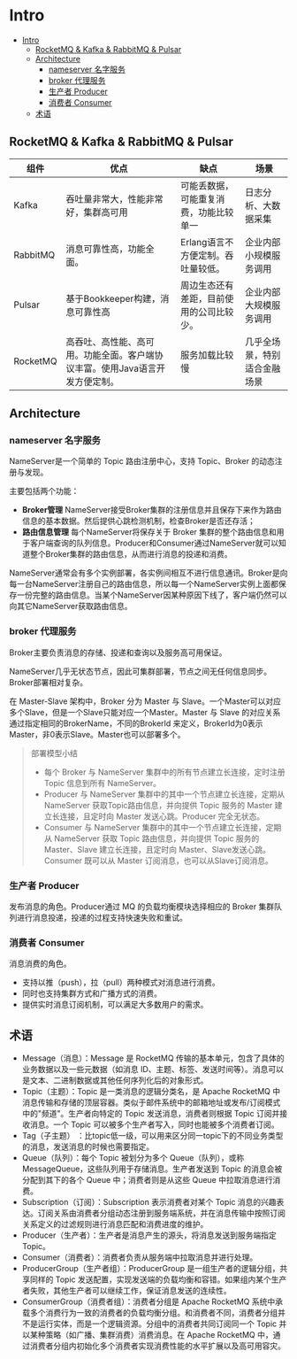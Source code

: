 # Intro
- [Intro](#intro)
  - [RocketMQ \& Kafka \& RabbitMQ \& Pulsar](#rocketmq--kafka--rabbitmq--pulsar)
  - [Architecture](#architecture)
    - [nameserver 名字服务](#nameserver-名字服务)
    - [broker 代理服务](#broker-代理服务)
    - [生产者 Producer](#生产者-producer)
    - [消费者 Consumer](#消费者-consumer)
  - [术语](#术语)

## RocketMQ & Kafka & RabbitMQ & Pulsar

| 组件     | 优点                                                                         | 缺点                                     | 场景                         |
| -------- | ---------------------------------------------------------------------------- | ---------------------------------------- | ---------------------------- |
| Kafka    | 吞吐量非常大，性能非常好，集群高可用                                         | 可能丢数据，可能重复消费，功能比较单一   | 日志分析、大数据采集         |
| RabbitMQ | 消息可靠性高，功能全面。                                                     | Erlang语言不方便定制。吞吐量较低。       | 企业内部小规模服务调用       |
| Pulsar   | 基于Bookkeeper构建，消息可靠性高                                             | 周边生态还有差距，目前使用的公司比较少。 | 企业内部大规模服务调用       |
| RocketMQ | 高吞吐、高性能、高可用。功能全面。客户端协议丰富。使用Java语言开发方便定制。 | 服务加载比较慢                           | 几乎全场景，特别适合金融场景 |

## Architecture

### nameserver 名字服务
NameServer是一个简单的 Topic 路由注册中心，支持 Topic、Broker 的动态注册与发现。

主要包括两个功能：
- **Broker管理** NameServer接受Broker集群的注册信息并且保存下来作为路由信息的基本数据。然后提供心跳检测机制，检查Broker是否还存活；
- **路由信息管理** 每个NameServer将保存关于 Broker 集群的整个路由信息和用于客户端查询的队列信息。Producer和Consumer通过NameServer就可以知道整个Broker集群的路由信息，从而进行消息的投递和消费。

NameServer通常会有多个实例部署，各实例间相互不进行信息通讯。Broker是向每一台NameServer注册自己的路由信息，所以每一个NameServer实例上面都保存一份完整的路由信息。当某个NameServer因某种原因下线了，客户端仍然可以向其它NameServer获取路由信息。


### broker 代理服务
Broker主要负责消息的存储、投递和查询以及服务高可用保证。

NameServer几乎无状态节点，因此可集群部署，节点之间无任何信息同步。Broker部署相对复杂。

在 Master-Slave 架构中，Broker 分为 Master 与 Slave。一个Master可以对应多个Slave，但是一个Slave只能对应一个Master。Master 与 Slave 的对应关系通过指定相同的BrokerName，不同的BrokerId 来定义，BrokerId为0表示Master，非0表示Slave。Master也可以部署多个。

> 部署模型小结
> - 每个 Broker 与 NameServer 集群中的所有节点建立长连接，定时注册 Topic 信息到所有 NameServer。
> - Producer 与 NameServer 集群中的其中一个节点建立长连接，定期从 NameServer 获取Topic路由信息，并向提供 Topic 服务的 Master 建立长连接，且定时向 Master 发送心跳。Producer 完全无状态。
> - Consumer 与 NameServer 集群中的其中一个节点建立长连接，定期从 NameServer 获取 Topic 路由信息，并向提供 Topic 服务的 Master、Slave 建立长连接，且定时向 Master、Slave发送心跳。Consumer 既可以从 Master 订阅消息，也可以从Slave订阅消息。

### 生产者 Producer
发布消息的角色。Producer通过 MQ 的负载均衡模块选择相应的 Broker 集群队列进行消息投递，投递的过程支持快速失败和重试。

### 消费者 Consumer
消息消费的角色。
- 支持以推（push），拉（pull）两种模式对消息进行消费。
- 同时也支持集群方式和广播方式的消费。
- 提供实时消息订阅机制，可以满足大多数用户的需求。

## 术语
- Message（消息）：Message 是 RocketMQ 传输的基本单元，包含了具体的业务数据以及一些元数据（如消息 ID、主题、标签、发送时间等）。消息可以是文本、二进制数据或其他任何序列化后的对象形式。
- Topic（主题）：Topic 是一类消息的逻辑分类名，是 Apache RocketMQ 中消息传输和存储的顶层容器。类似于邮件系统中的邮箱地址或发布/订阅模式中的"频道"。生产者向特定的 Topic 发送消息，消费者则根据 Topic 订阅并接收消息。一个 Topic 可以被多个生产者写入，同时也能被多个消费者订阅。
- Tag（子主题） ：比topic低一级，可以用来区分同一topic下的不同业务类型的消息，发送消息的时候也需要指定。
- Queue（队列）：每个 Topic 被划分为多个 Queue（队列），或称 MessageQueue，这些队列用于存储消息。生产者发送到 Topic 的消息会被分配到其下的各个 Queue 中；消费者则是从这些 Queue 中拉取消息进行消费。
- Subscription（订阅）：Subscription 表示消费者对某个 Topic 消息的兴趣表达。订阅关系由消费者分组动态注册到服务端系统，并在消息传输中按照订阅关系定义的过滤规则进行消息匹配和消费进度的维护。
- Producer（生产者）：生产者是消息产生的源头，将消息发送到服务端指定 Topic。
- Consumer（消费者）：消费者负责从服务端中拉取消息并进行处理。
- ProducerGroup（生产者组）：ProducerGroup 是一组生产者的逻辑分组，共享同样的 Topic 发送配置，实现发送端的负载均衡和容错。如果组内某个生产者失败，其他生产者可以继续工作，保证消息发送的连续性。
- ConsumerGroup（消费者组）：消费者分组是 Apache RocketMQ 系统中承载多个消费行为一致的消费者的负载均衡分组。和消费者不同，消费者分组并不是运行实体，而是一个逻辑资源。分组中的消费者共同订阅同一个 Topic 并以某种策略（如广播、集群消费）消费消息。在 Apache RocketMQ 中，通过消费者分组内初始化多个消费者实现消费性能的水平扩展以及高可用容灾。
